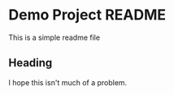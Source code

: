 # Demo Project README

This is a simple readme file

## Heading

I hope this isn't much of a problem.